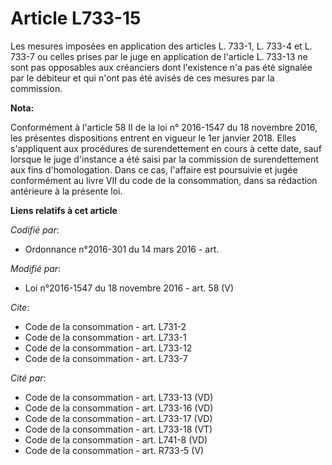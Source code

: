 # Article L733-15

Les mesures imposées en application des articles L. 733-1, L. 733-4 et L. 733-7 ou celles prises par le juge en application
de l'article L. 733-13 ne sont pas opposables aux créanciers dont l'existence n'a pas été signalée par le débiteur et qui
n'ont pas été avisés de ces mesures par la commission.

**Nota:**

Conformément à l'article 58 II de la loi n° 2016-1547 du 18 novembre 2016, les présentes dispositions entrent en vigueur le
1er janvier 2018. Elles s'appliquent aux procédures de surendettement en cours à cette date, sauf lorsque le juge d'instance
a été saisi par la commission de surendettement aux fins d'homologation. Dans ce cas, l'affaire est poursuivie et jugée
conformément au livre VII du code de la consommation, dans sa rédaction antérieure à la présente loi.

**Liens relatifs à cet article**

_Codifié par_:

  - Ordonnance n°2016-301 du 14 mars 2016 - art.

_Modifié par_:

  - Loi n°2016-1547 du 18 novembre 2016 - art. 58 (V)

_Cite_:

  - Code de la consommation - art. L731-2
  - Code de la consommation - art. L733-1
  - Code de la consommation - art. L733-12
  - Code de la consommation - art. L733-7

_Cité par_:

  - Code de la consommation - art. L733-13 (VD)
  - Code de la consommation - art. L733-16 (VD)
  - Code de la consommation - art. L733-17 (VD)
  - Code de la consommation - art. L733-18 (VT)
  - Code de la consommation - art. L741-8 (VD)
  - Code de la consommation - art. R733-5 (V)
